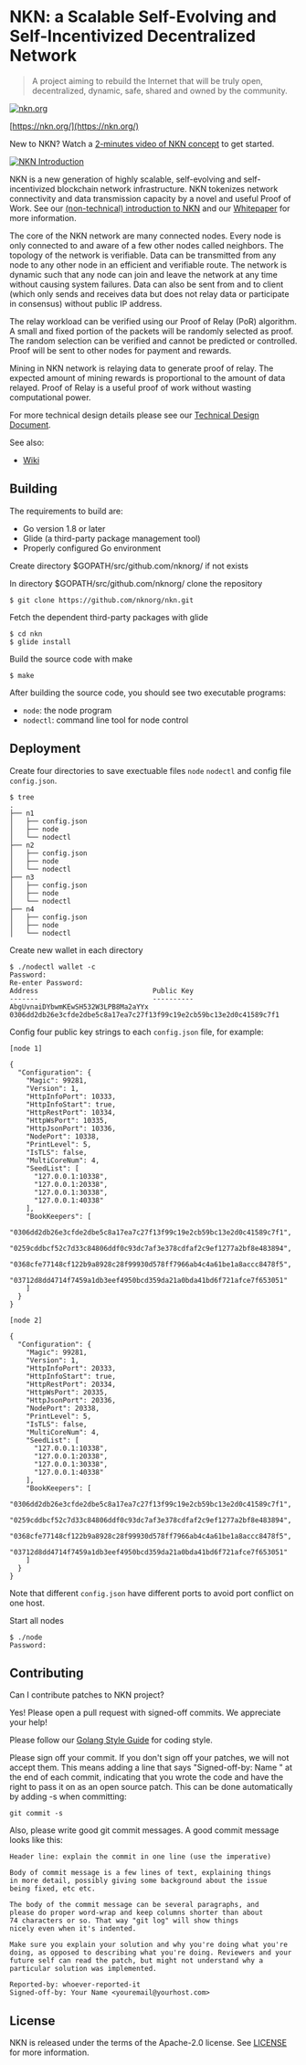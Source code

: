 # NKN: a Scalable Self-Evolving and Self-Incentivized Decentralized Network

> A project aiming to rebuild the Internet that will be truly open,
  decentralized, dynamic, safe, shared and owned by the community.

[![nkn.org](doc/introduction/img/nkn_logo.png)](https://nkn.org/)

[https://nkn.org/](https://nkn.org/)

New to NKN? Watch a [2-minutes video of NKN
concept](https://youtu.be/cT29i3-ImQk) to get started.

[![NKN Introduction](doc/introduction/img/nkn_intro_video.png)](https://youtu.be/cT29i3-ImQk)

NKN is a new generation of highly scalable, self-evolving and
self-incentivized blockchain network infrastructure. NKN tokenizes
network connectivity and data transmission capacity by a novel and
useful Proof of Work. See our [(non-technical) introduction to
NKN](doc/introduction) and our
[Whitepaper](https://www.nkn.org/doc/NKN_Whitepaper.pdf) for more
information.

The core of the NKN network are many connected nodes. Every node is
only connected to and aware of a few other nodes called neighbors. The
topology of the network is verifiable. Data can be transmitted from
any node to any other node in an efficient and verifiable route. The
network is dynamic such that any node can join and leave the network
at any time without causing system failures. Data can also be sent
from and to client (which only sends and receives data but does not
relay data or participate in consensus) without public IP address.

The relay workload can be verified using our Proof of Relay (PoR)
algorithm. A small and fixed portion of the packets will be randomly
selected as proof. The random selection can be verified and cannot be
predicted or controlled. Proof will be sent to other nodes for payment
and rewards.

Mining in NKN network is relaying data to generate proof of relay. The
expected amount of mining rewards is proportional to the amount of
data relayed. Proof of Relay is a useful proof of work without wasting
computational power.

For more technical design details please see our [Technical Design
Document](doc/tech_design_doc).

See also:
* [Wiki](https://github.com/nknorg/nkn/wiki)

## Building

The requirements to build are:
* Go version 1.8 or later
* Glide (a third-party package management tool)
* Properly configured Go environment

Create directory $GOPATH/src/github.com/nknorg/ if not exists

In directory $GOPATH/src/github.com/nknorg/ clone the repository

```shell
$ git clone https://github.com/nknorg/nkn.git
```

Fetch the dependent third-party packages with glide

````shell
$ cd nkn
$ glide install
````

Build the source code with make

```shell
$ make
```

After building the source code, you should see two executable
programs:

* `node`: the node program
* `nodectl`: command line tool for node control

## Deployment

Create four directories to save exectuable files `node` `nodectl` and
config file `config.json`.

``` shell
$ tree
.
├── n1
│   ├── config.json
│   ├── node
│   └── nodectl
├── n2
│   ├── config.json
│   ├── node
│   └── nodectl
├── n3
│   ├── config.json
│   ├── node
│   └── nodectl
├── n4
│   ├── config.json
│   ├── node
│   └── nodectl
```

Create new wallet in each directory

``` shell
$ ./nodectl wallet -c
Password:
Re-enter Password:
Address                            Public Key
-------                            ----------
AbgUvnaiDYbwmKEwSH532W3LPB8Ma2aYYx 0306dd2db26e3cfde2dbe5c8a17ea7c27f13f99c19e2cb59bc13e2d0c41589c7f1
```

Config four public key strings to each `config.json` file, for
example:

```shell
[node 1]

{
  "Configuration": {
    "Magic": 99281,
    "Version": 1,
    "HttpInfoPort": 10333,
    "HttpInfoStart": true,
    "HttpRestPort": 10334,
    "HttpWsPort": 10335,
    "HttpJsonPort": 10336,
    "NodePort": 10338,
    "PrintLevel": 5,
    "IsTLS": false,
    "MultiCoreNum": 4,
    "SeedList": [
      "127.0.0.1:10338",
      "127.0.0.1:20338",
      "127.0.0.1:30338",
      "127.0.0.1:40338"
    ],
    "BookKeepers": [
      "0306dd2db26e3cfde2dbe5c8a17ea7c27f13f99c19e2cb59bc13e2d0c41589c7f1",
      "0259cddbcf52c7d33c84806ddf0c93dc7af3e378cdfaf2c9ef1277a2bf8e483894",
      "0368cfe77148cf122b9a8928c28f99930d578ff7966ab4c4a61be1a8accc8478f5",
      "03712d8dd4714f7459a1db3eef4950bcd359da21a0bda41bd6f721afce7f653051"
    ]
  }
}
```

```shell
[node 2]

{
  "Configuration": {
    "Magic": 99281,
    "Version": 1,
    "HttpInfoPort": 20333,
    "HttpInfoStart": true,
    "HttpRestPort": 20334,
    "HttpWsPort": 20335,
    "HttpJsonPort": 20336,
    "NodePort": 20338,
    "PrintLevel": 5,
    "IsTLS": false,
    "MultiCoreNum": 4,
    "SeedList": [
      "127.0.0.1:10338",
      "127.0.0.1:20338",
      "127.0.0.1:30338",
      "127.0.0.1:40338"
    ],
    "BookKeepers": [
      "0306dd2db26e3cfde2dbe5c8a17ea7c27f13f99c19e2cb59bc13e2d0c41589c7f1",
      "0259cddbcf52c7d33c84806ddf0c93dc7af3e378cdfaf2c9ef1277a2bf8e483894",
      "0368cfe77148cf122b9a8928c28f99930d578ff7966ab4c4a61be1a8accc8478f5",
      "03712d8dd4714f7459a1db3eef4950bcd359da21a0bda41bd6f721afce7f653051"
    ]
  }
}
```

Note that different `config.json` have different ports to avoid port
conflict on one host.

Start all nodes

```shell
$ ./node
Password:
```

## Contributing

Can I contribute patches to NKN project?

Yes! Please open a pull request with signed-off commits. We appreciate
your help!

Please follow our [Golang Style
Guide](doc/specifications/nkn_coding_guide) for coding style.

Please sign off your commit. If you don't sign off your patches, we
will not accept them. This means adding a line that says
"Signed-off-by: Name <email>" at the end of each commit, indicating
that you wrote the code and have the right to pass it on as an open
source patch. This can be done automatically by adding -s when
committing:

```shell
git commit -s
```

Also, please write good git commit messages. A good commit message
looks like this:

	Header line: explain the commit in one line (use the imperative)

	Body of commit message is a few lines of text, explaining things
	in more detail, possibly giving some background about the issue
	being fixed, etc etc.

	The body of the commit message can be several paragraphs, and
	please do proper word-wrap and keep columns shorter than about
	74 characters or so. That way "git log" will show things
	nicely even when it's indented.

	Make sure you explain your solution and why you're doing what you're
	doing, as opposed to describing what you're doing. Reviewers and your
	future self can read the patch, but might not understand why a
	particular solution was implemented.

	Reported-by: whoever-reported-it
	Signed-off-by: Your Name <youremail@yourhost.com>

## License

NKN is released under the terms of the Apache-2.0 license. See
[LICENSE](LICENSE) for more information.
